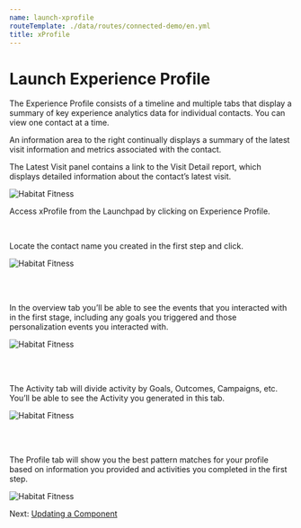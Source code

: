 ```yaml
---
name: launch-xprofile
routeTemplate: ./data/routes/connected-demo/en.yml
title: xProfile
---
```


# Launch Experience Profile

The Experience Profile consists of a timeline and multiple tabs that display a summary of key experience analytics data for individual contacts. You can view one contact at a time.

An information area to the right continually displays a summary of the latest visit information and metrics associated with the contact.

The Latest Visit panel contains a link to the Visit Detail report, which displays detailed information about the contact’s latest visit.

<p>
  <div class="row">
    <div class="col-md-6"> 
      <p><img src="/assets/img/xProfile1.jpg" alt="Habitat Fitness"></p>
    </div>
    <div class="col-md-6"> 
      <p>Access xProfile from the Launchpad by clicking on Experience Profile.</p>      
    </div>
  </div>
<p>

<br/>

Locate the contact name you created in the first step and click.

![Habitat Fitness](/assets/img/xProfile2.jpg)

<br/><br/>

In the overview tab you’ll be able to see the events that you interacted with in the first stage, including any goals you triggered and those personalization events you interacted with.

![Habitat Fitness](/assets/img/xProfile3.jpg)

<br/><br/>

The Activity tab will divide activity by Goals, Outcomes, Campaigns, etc. You’ll be able to see the Activity you generated in this tab.

![Habitat Fitness](/assets/img/xProfile4.jpg)

<br/><br/>

The Profile tab will show you the best pattern matches for your profile based on information you provided and activities you completed in the first step.

![Habitat Fitness](/assets/img/xProfile5.jpg)

Next: [Updating a Component](/connected-demo/explore-code/updating-component)